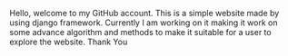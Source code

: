 Hello, welcome to my GitHub account.
This is a simple website made by using django framework.
Currently I am working on it making it work on some advance algorithm and methods to make it suitable for a user to explore the website.
Thank You
